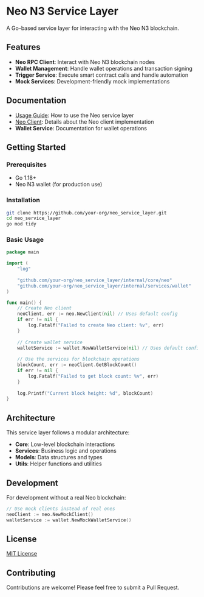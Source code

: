 # Neo N3 Service Layer

A Go-based service layer for interacting with the Neo N3 blockchain.

## Features

- **Neo RPC Client**: Interact with Neo N3 blockchain nodes
- **Wallet Management**: Handle wallet operations and transaction signing
- **Trigger Service**: Execute smart contract calls and handle automation
- **Mock Services**: Development-friendly mock implementations

## Documentation

- [Usage Guide](docs/usage-guide.md): How to use the Neo service layer
- [Neo Client](docs/neo-client.md): Details about the Neo client implementation
- **Wallet Service**: Documentation for wallet operations

## Getting Started

### Prerequisites

- Go 1.18+
- Neo N3 wallet (for production use)

### Installation

```bash
git clone https://github.com/your-org/neo_service_layer.git
cd neo_service_layer
go mod tidy
```

### Basic Usage

```go
package main

import (
    "log"
    
    "github.com/your-org/neo_service_layer/internal/core/neo"
    "github.com/your-org/neo_service_layer/internal/services/wallet"
)

func main() {
    // Create Neo client
    neoClient, err := neo.NewClient(nil) // Uses default config
    if err != nil {
        log.Fatalf("Failed to create Neo client: %v", err)
    }
    
    // Create wallet service
    walletService := wallet.NewWalletService(nil) // Uses default config
    
    // Use the services for blockchain operations
    blockCount, err := neoClient.GetBlockCount()
    if err != nil {
        log.Fatalf("Failed to get block count: %v", err)
    }
    
    log.Printf("Current block height: %d", blockCount)
}
```

## Architecture

This service layer follows a modular architecture:

- **Core**: Low-level blockchain interactions
- **Services**: Business logic and operations
- **Models**: Data structures and types
- **Utils**: Helper functions and utilities

## Development

For development without a real Neo blockchain:

```go
// Use mock clients instead of real ones
neoClient := neo.NewMockClient()
walletService := wallet.NewMockWalletService()
```

## License

[MIT License](LICENSE)

## Contributing

Contributions are welcome! Please feel free to submit a Pull Request.